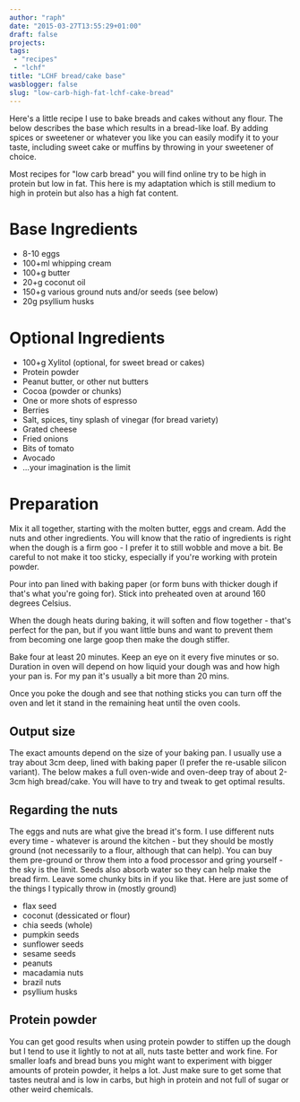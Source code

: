 ```yaml
---
author: "raph"
date: "2015-03-27T13:55:29+01:00"
draft: false
projects:
tags:
 - "recipes"
 - "lchf"
title: "LCHF bread/cake base"
wasblogger: false
slug: "low-carb-high-fat-lchf-cake-bread"
---
```

Here's a little recipe I use to bake breads and cakes without any flour. The below describes the base which results in a bread-like loaf. By adding spices or sweetener or whatever you like you can easily modify it to your taste, including sweet cake or muffins by throwing in your sweetener of choice.

Most recipes for "low carb bread" you will find online try to be high in protein but low in fat. This here is my adaptation which is still medium to high in protein but also has a high fat content.

# Base Ingredients
* 8-10 eggs
* 100+ml whipping cream
* 100+g butter
* 20+g coconut oil
* 150+g various ground nuts and/or seeds (see below)
* 20g psyllium husks

# Optional Ingredients
* 100+g Xylitol (optional, for sweet bread or cakes)
* Protein powder
* Peanut butter, or other nut butters
* Cocoa (powder or chunks)
* One or more shots of espresso
* Berries
* Salt, spices, tiny splash of vinegar (for bread variety)
* Grated cheese
* Fried onions
* Bits of tomato
* Avocado
* ...your imagination is the limit

# Preparation
Mix it all together, starting with the molten butter, eggs and cream. Add the nuts and other ingredients. You will know that the ratio of ingredients is right when the dough is a firm goo - I prefer it to still wobble and move a bit. Be careful to not make it too sticky, especially if you're working with protein powder. 

Pour into pan lined with baking paper (or form buns with thicker dough if that's what you're going for). Stick into preheated oven at around 160 degrees Celsius.

When the dough heats during baking, it will soften and flow together - that's perfect for the pan, but if you want little buns and want to prevent them from becoming one large goop then make the dough stiffer. 

Bake four at least 20 minutes. Keep an eye on it every five minutes or so. Duration in oven will depend on how liquid your dough was and how high your pan is. For my pan it's usually a bit more than 20 mins.

Once you poke the dough and see that nothing sticks you can turn off the oven and let it stand in the remaining heat until the oven cools.

## Output size
The exact amounts depend on the size of your baking pan. I usually use a tray about 3cm deep, lined with baking paper (I prefer the re-usable silicon variant). The below makes a full oven-wide and oven-deep tray of about 2-3cm high bread/cake. You will have to try and tweak to get optimal results. 

## Regarding the nuts
The eggs and nuts are what give the bread it's form. I use different nuts every time - whatever is around the kitchen - but they should be mostly ground (not necessarily to a flour, although that can help). You can buy them pre-ground or throw them into a food processor and gring yourself - the sky is the limit. Seeds also absorb water so they can help make the bread firm. Leave some chunky bits in if you like that. Here are just some of the things I typically throw in (mostly ground)
* flax seed
* coconut (dessicated or flour)
* chia seeds (whole)
* pumpkin seeds
* sunflower seeds
* sesame seeds
* peanuts
* macadamia nuts
* brazil nuts
* psyllium husks

## Protein powder
You can get good results when using protein powder to stiffen up the dough but I tend to use it lightly to not at all, nuts taste better and work fine. For smaller loafs and bread buns you might want to experiment with bigger amounts of protein powder, it helps a lot. Just make sure to get some that tastes neutral and is low in carbs, but high in protein and not full of sugar or other weird chemicals.
